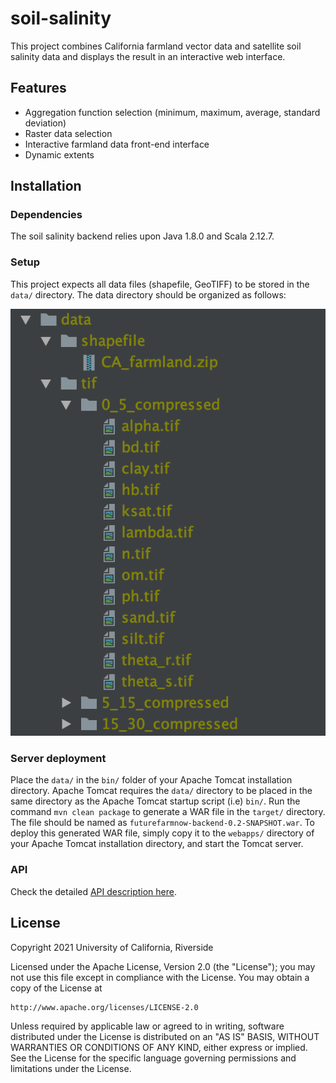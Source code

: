 # soil-salinity

This project combines California farmland vector data and satellite soil salinity data and displays the result in an interactive web interface.

## Features

- Aggregation function selection (minimum, maximum, average, standard deviation)
- Raster data selection
- Interactive farmland data front-end interface
- Dynamic extents

## Installation

### Dependencies

The soil salinity backend relies upon Java 1.8.0 and Scala 2.12.7.

### Setup

This project expects all data files (shapefile, GeoTIFF) to be stored in the `data/` directory.
The data directory should be organized as follows:

![data directory](directory_organization.png)

### Server deployment
Place the `data/` in the `bin/` folder of your Apache Tomcat installation directory.
Apache Tomcat requires the `data/` directory to be placed in the same directory as the Apache Tomcat startup script (i.e) `bin/`. 
Run the command `mvn clean package` to generate a WAR file in the `target/` directory.
The file should be named as `futurefarmnow-backend-0.2-SNAPSHOT.war`.
To deploy this generated WAR file, simply copy it to the `webapps/` directory of your Apache Tomcat installation directory, and start the Tomcat server. 

### API
Check the detailed [API description here](api.md).

## License

Copyright 2021 University of California, Riverside

Licensed under the Apache License, Version 2.0 (the "License");
you may not use this file except in compliance with the License.
You may obtain a copy of the License at

    http://www.apache.org/licenses/LICENSE-2.0

Unless required by applicable law or agreed to in writing, software
distributed under the License is distributed on an "AS IS" BASIS,
WITHOUT WARRANTIES OR CONDITIONS OF ANY KIND, either express or implied.
See the License for the specific language governing permissions and
limitations under the License.